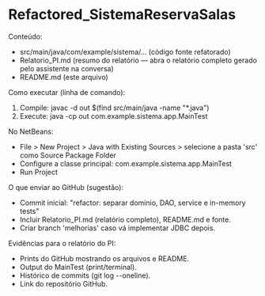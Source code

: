 
Refactored_SistemaReservaSalas
==============================

Conteúdo:
- src/main/java/com/example/sistema/...  (código fonte refatorado)
- Relatorio_PI.md (resumo do relatório — abra o relatório completo gerado pelo assistente na conversa)
- README.md (este arquivo)

Como executar (linha de comando):
1. Compile:
   javac -d out $(find src/main/java -name "*.java")
2. Execute:
   java -cp out com.example.sistema.app.MainTest

No NetBeans:
- File > New Project > Java with Existing Sources > selecione a pasta 'src' como Source Package Folder
- Configure a classe principal: com.example.sistema.app.MainTest
- Run Project

O que enviar ao GitHub (sugestão):
- Commit inicial: "refactor: separar dominio, DAO, service e in-memory tests"
- Incluir Relatorio_PI.md (relatório completo), README.md e fonte.
- Criar branch 'melhorias' caso vá implementar JDBC depois.

Evidências para o relatório do PI:
- Prints do GitHub mostrando os arquivos e README.
- Output do MainTest (print/terminal).
- Histórico de commits (git log --oneline).
- Link do repositório GitHub.

